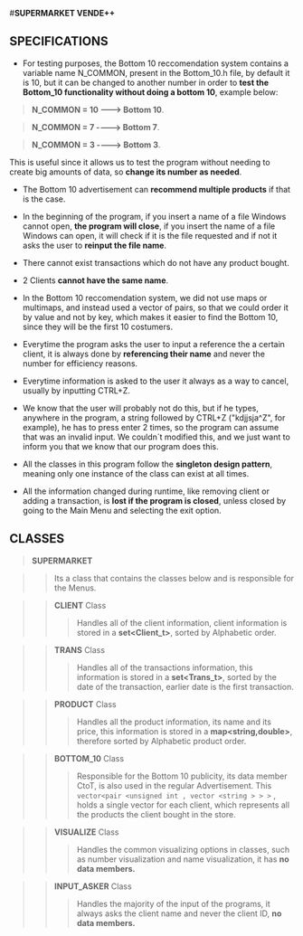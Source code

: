 #**SUPERMARKET VENDE++**

## SPECIFICATIONS 
 * For testing purposes, the Bottom 10 reccomendation system contains a variable name N_COMMON, present
 	in the Bottom_10.h file, by default it is 10, but it can be changed to another number in order to **test the Bottom_10 functionality without doing a bottom 10**, example below:

>**N_COMMON = 10  ---> Bottom 10**.

>**N_COMMON =  7  ----> Bottom 7**.
 
>**N_COMMON =  3  ----> Bottom 3**.

 This is useful since it allows us to test the program without needing to create big amounts of data, so **change its number as needed**.

 * The Bottom 10 advertisement can **recommend multiple products** if that is the case.

 * In the beginning of the program, if you insert a name of a file Windows cannot open, **the program will close**, if you insert the name of a file Windows can open, it will check if it is the file requested and if not it asks the user to **reinput the file name**.

 * There cannot exist transactions which do not have any product bought.

 * 2 Clients **cannot have the same name**.

 * In the Bottom 10 reccomendation system, we did not use maps or multimaps, and instead used a 
 	vector of pairs, so that we could order it by value and not by key, which makes it easier to
 	find the Bottom 10, since they will be the first 10 costumers.

 * Everytime the program asks the user to input a reference the a certain client, it is always done by **referencing their name** and never the number for efficiency reasons.

 * Everytime information is asked to the user it always as a way to cancel, usually by inputting CTRL+Z.
 
 * We know that the user will probably not do this, but if he types, anywhere in the program, a string followed by CTRL+Z ("kdjjsja^Z", for example), he has to press enter 2 times, so the program can assume that was an invalid input. We couldn´t modified this, and we just want to inform you that we know that our program does this. 
 
 * All the classes in this program follow the **singleton design pattern**, meaning only one instance of the class can exist at all times.

 * All the information changed during runtime, like removing client or adding a transaction, is **lost if the program is closed**, unless closed by going to the Main Menu and selecting the exit option.

## CLASSES

> **SUPERMARKET**

>>Its a class that contains the classes below and is responsible for the Menus.


>> **CLIENT** Class
>>> Handles all of the client information, client information is stored in a **set<Client_t>**, sorted by Alphabetic order.

>> **TRANS** Class
>>> Handles all of the transactions information, this information is stored in a **set<Trans_t>**, sorted by the date of the transaction, earlier date is the first transaction.

>> **PRODUCT** Class
>>>Handles all the product information, its name and its price, this information is stored in a **map<string,double>**, therefore sorted by Alphabetic product order.

>> **BOTTOM_10** Class
>>> Responsible for the Bottom 10 publicity, its data member CtoT, is also used in the regular Advertisement. This `vector<pair <unsigned int , vector <string > > >` , holds a single vector<string> for each client, which represents all the products the client bought in the store.

>> **VISUALIZE** Class
>>> Handles the common visualizing options in classes, such as number visualization and name visualization, it has **no data members.**


>> **INPUT_ASKER** Class
>>>Handles the majority of the input of the programs, it always asks the client name and never the client ID, **no data members.**

